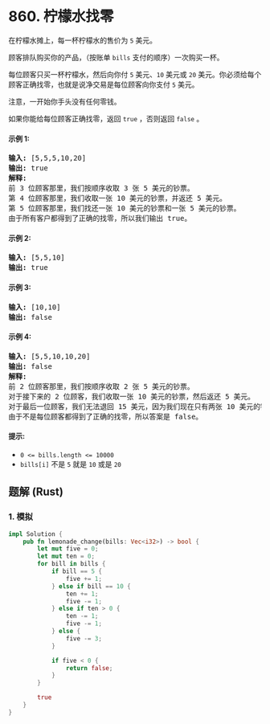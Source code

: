 # 860. 柠檬水找零
在柠檬水摊上，每一杯柠檬水的售价为 ```5``` 美元。

顾客排队购买你的产品，（按账单 ```bills``` 支付的顺序）一次购买一杯。

每位顾客只买一杯柠檬水，然后向你付 ```5``` 美元、```10``` 美元或 ```20``` 美元。你必须给每个顾客正确找零，也就是说净交易是每位顾客向你支付 ```5``` 美元。

注意，一开始你手头没有任何零钱。

如果你能给每位顾客正确找零，返回 ```true``` ，否则返回 ```false``` 。

#### 示例 1:
<pre>
<strong>输入:</strong> [5,5,5,10,20]
<strong>输出:</strong> true
<strong>解释:</strong>
前 3 位顾客那里，我们按顺序收取 3 张 5 美元的钞票。
第 4 位顾客那里，我们收取一张 10 美元的钞票，并返还 5 美元。
第 5 位顾客那里，我们找还一张 10 美元的钞票和一张 5 美元的钞票。
由于所有客户都得到了正确的找零，所以我们输出 true。
</pre>

#### 示例 2:
<pre>
<strong>输入:</strong> [5,5,10]
<strong>输出:</strong> true
</pre>

#### 示例 3:
<pre>
<strong>输入:</strong> [10,10]
<strong>输出:</strong> false
</pre>

#### 示例 4:
<pre>
<strong>输入:</strong> [5,5,10,10,20]
<strong>输出:</strong> false
<strong>解释:</strong>
前 2 位顾客那里，我们按顺序收取 2 张 5 美元的钞票。
对于接下来的 2 位顾客，我们收取一张 10 美元的钞票，然后返还 5 美元。
对于最后一位顾客，我们无法退回 15 美元，因为我们现在只有两张 10 美元的钞票。
由于不是每位顾客都得到了正确的找零，所以答案是 false。
</pre>

#### 提示:
* ```0 <= bills.length <= 10000```
* ```bills[i]``` 不是 ```5``` 就是 ```10``` 或是 ```20``` 

## 题解 (Rust)

### 1. 模拟
```Rust
impl Solution {
    pub fn lemonade_change(bills: Vec<i32>) -> bool {
        let mut five = 0;
        let mut ten = 0;
        for bill in bills {
            if bill == 5 {
                five += 1;
            } else if bill == 10 {
                ten += 1;
                five -= 1;
            } else if ten > 0 {
                ten -= 1;
                five -= 1;
            } else {
                five -= 3;
            }

            if five < 0 {
                return false;
            }
        }

        true
    }
}
```
